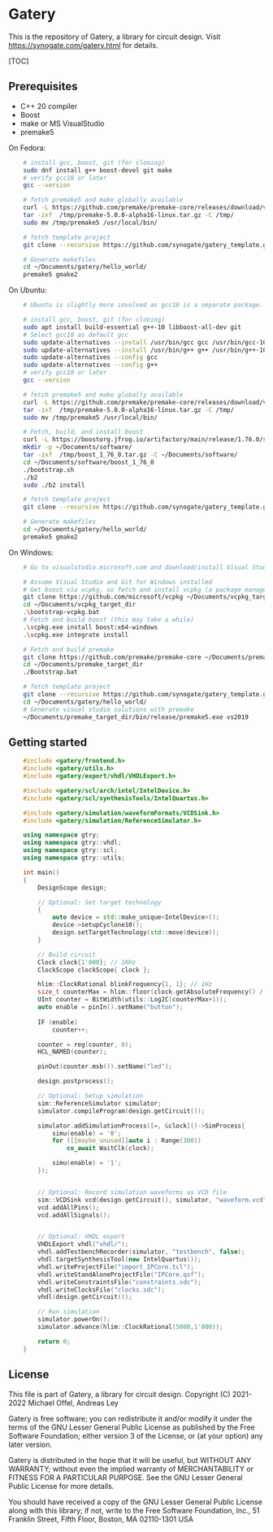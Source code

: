 # Gatery

This is the repository of Gatery, a library for circuit design. Visit https://synogate.com/gatery.html for details.

[TOC]

## Prerequisites

- C++ 20 compiler
- Boost
- make or MS VisualStudio
- premake5

On Fedora: 

```bash
	# install gcc, boost, git (for cloning)
	sudo dnf install g++ boost-devel git make
	# verify gcc10 or later
	gcc --version

	# fetch premake5 and make globally available
	curl -L https://github.com/premake/premake-core/releases/download/v5.0.0-alpha16/premake-5.0.0-alpha16-linux.tar.gz > /tmp/premake-5.0.0-alpha16-linux.tar.gz
	tar -zxf  /tmp/premake-5.0.0-alpha16-linux.tar.gz -C /tmp/
	sudo mv /tmp/premake5 /usr/local/bin/

	# fetch template project
	git clone --recursive https://github.com/synogate/gatery_template.git ~/Documents/gatery/hello_world/

	# Generate makefiles
	cd ~/Documents/gatery/hello_world/
	premake5 gmake2
```

On Ubuntu:

```bash
	# Ubuntu is slightly more involved as gcc10 is a separate package. Also boost needs to be build from scratch since the repository version is not compatible with c++20.

	# install gcc, boost, git (for cloning)
	sudo apt install build-essential g++-10 libboost-all-dev git
	# Select gcc10 as default gcc
	sudo update-alternatives --install /usr/bin/gcc gcc /usr/bin/gcc-10 10
	sudo update-alternatives --install /usr/bin/g++ g++ /usr/bin/g++-10 10
	sudo update-alternatives --config gcc
	sudo update-alternatives --config g++
	# verify gcc10 or later
	gcc --version

	# fetch premake5 and make globally available
	curl -L https://github.com/premake/premake-core/releases/download/v5.0.0-alpha16/premake-5.0.0-alpha16-linux.tar.gz > /tmp/premake-5.0.0-alpha16-linux.tar.gz
	tar -zxf  /tmp/premake-5.0.0-alpha16-linux.tar.gz -C /tmp/
	sudo mv /tmp/premake5 /usr/local/bin/

	# Fetch, build, and install boost
	curl -L https://boostorg.jfrog.io/artifactory/main/release/1.76.0/source/boost_1_76_0.tar.gz > /tmp/boost_1_76_0.tar.gz
	mkdir -p ~/Documents/software/
	tar -zxf  /tmp/boost_1_76_0.tar.gz -C ~/Documents/software/
	cd ~/Documents/software/boost_1_76_0
	./bootstrap.sh
	./b2
	sudo ./b2 install

	# fetch template project
	git clone --recursive https://github.com/synogate/gatery_template.git ~/Documents/gatery/hello_world/

	# Generate makefiles
	cd ~/Documents/gatery/hello_world/
	premake5 gmake2
```

On Windows:

```bash
	# Go to visualstudio.microsoft.com and download/install Visual Studio with the packages for C++ development and Git for Windows. Also install from individual components "MSVC v142 - VS 2019 C++ x84/x86 build tools (v.14.28 - 16.8)".

	# Assume Visual Studio and Git for Windows installed
	# Get boost via vcpkg, so fetch and install vcpkg (a package manager)
	git clone https://github.com/microsoft/vcpkg ~/Documents/vcpkg_target_dir
	cd ~/Documents/vcpkg_target_dir
	.\bootstrap-vcpkg.bat
	# Fetch and build boost (this may take a while)
	.\vcpkg.exe install boost:x64-windows
	.\vcpkg.exe integrate install

	# Fetch and build premake
	git clone https://github.com/premake/premake-core ~/Documents/premake_target_dir
	cd ~/Documents/premake_target_dir
	./Bootstrap.bat

	# fetch template project
	git clone --recursive https://github.com/synogate/gatery_template.git ~/Documents/gatery/hello_world/
	cd ~/Documents/gatery/hello_world/
	# Generate visual studio solutions with premake
	~/Documents/premake_target_dir/bin/release/premake5.exe vs2019
```

## Getting started

````cpp
	#include <gatery/frontend.h>
	#include <gatery/utils.h>
	#include <gatery/export/vhdl/VHDLExport.h>

	#include <gatery/scl/arch/intel/IntelDevice.h>
	#include <gatery/scl/synthesisTools/IntelQuartus.h>

	#include <gatery/simulation/waveformFormats/VCDSink.h>
	#include <gatery/simulation/ReferenceSimulator.h>

	using namespace gtry;
	using namespace gtry::vhdl;
	using namespace gtry::scl;
	using namespace gtry::utils; 

	int main()
	{
		DesignScope design;

		// Optional: Set target technology
		{
			auto device = std::make_unique<IntelDevice>();
			device->setupCyclone10();
			design.setTargetTechnology(std::move(device));
		}

		// Build circuit
		Clock clock{1'000}; // 1KHz
		ClockScope clockScope{ clock };

		hlim::ClockRational blinkFrequency{1, 1}; // 1Hz
		size_t counterMax = hlim::floor(clock.getAbsoluteFrequency() / blinkFrequency);
		UInt counter = BitWidth(utils::Log2C(counterMax+1));
		auto enable = pinIn().setName("button");
		
		IF (enable)
			counter++;

		counter = reg(counter, 0);
		HCL_NAMED(counter);

		pinOut(counter.msb()).setName("led");

	    design.postprocess();

		// Optional: Setup simulation
		sim::ReferenceSimulator simulator;
		simulator.compileProgram(design.getCircuit());

		simulator.addSimulationProcess([=, &clock]()->SimProcess{
			simu(enable) = '0';
			for ([[maybe_unused]]auto i : Range(300))
				co_await WaitClk(clock);

			simu(enable) = '1';
		});


		// Optional: Record simulation waveforms as VCD file
		sim::VCDSink vcd(design.getCircuit(), simulator, "waveform.vcd");
		vcd.addAllPins();
		vcd.addAllSignals();


		// Optional: VHDL export
		VHDLExport vhdl("vhdl/");
		vhdl.addTestbenchRecorder(simulator, "testbench", false);
		vhdl.targetSynthesisTool(new IntelQuartus());
		vhdl.writeProjectFile("import_IPCore.tcl");
		vhdl.writeStandAloneProjectFile("IPCore.qsf");
		vhdl.writeConstraintsFile("constraints.sdc");
		vhdl.writeClocksFile("clocks.sdc");
		vhdl(design.getCircuit());

		// Run simulation
		simulator.powerOn();
		simulator.advance(hlim::ClockRational(5000,1'000));

	    return 0;
	}
````


## License

This file is part of Gatery, a library for circuit design.
Copyright (C) 2021-2022 Michael Offel, Andreas Ley

Gatery is free software; you can redistribute it and/or
modify it under the terms of the GNU Lesser General Public
License as published by the Free Software Foundation; either
version 3 of the License, or (at your option) any later version.

Gatery is distributed in the hope that it will be useful,
but WITHOUT ANY WARRANTY; without even the implied warranty of
MERCHANTABILITY or FITNESS FOR A PARTICULAR PURPOSE.  See the GNU
Lesser General Public License for more details.

You should have received a copy of the GNU Lesser General Public
License along with this library; if not, write to the Free Software
Foundation, Inc., 51 Franklin Street, Fifth Floor, Boston, MA  02110-1301  USA
